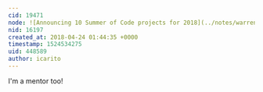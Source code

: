 ```yaml
---
cid: 19471
node: ![Announcing 10 Summer of Code projects for 2018](../notes/warren/04-23-2018/announcing-9-google-summer-of-code-projects-for-2018)
nid: 16197
created_at: 2018-04-24 01:44:35 +0000
timestamp: 1524534275
uid: 448589
author: icarito
---
```


I'm a mentor too!